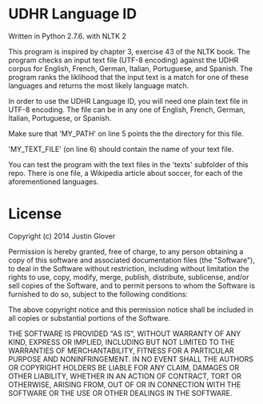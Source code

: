 UDHR Language ID
=========

Written in Python 2.7.6. with NLTK 2

This program is inspired by chapter 3, exercise 43 of the NLTK book.  The program checks an input text file (UTF-8 encoding) against the UDHR corpus for English, French, German, Italian, Portuguese, and Spanish.  The program ranks the liklihood that the input text is a match for one of these languages and returns the most likely language match.

In order to use the UDHR Language ID, you will need one plain text file in UTF-8 encoding.  The file can be in any one of English, French, German, Italian, Portuguese, or Spanish.

Make sure that 'MY_PATH' on line 5 points the the directory for this file.

'MY_TEXT_FILE' (on line 6) should contain the name of your text file.

You can test the program with the text files in the 'texts' subfolder of this repo.  There is one file, a Wikipedia article about soccer, for each of the aforementioned languages.

License
=========
Copyright (c) 2014 Justin Glover

Permission is hereby granted, free of charge, to any person obtaining a copy of this software and associated documentation files (the "Software"), to deal in the Software without restriction, including without limitation the rights to use, copy, modify, merge, publish, distribute, sublicense, and/or sell copies of the Software, and to permit persons to whom the Software is furnished to do so, subject to the following conditions:

The above copyright notice and this permission notice shall be included in all copies or substantial portions of the Software.

THE SOFTWARE IS PROVIDED "AS IS", WITHOUT WARRANTY OF ANY KIND, EXPRESS OR IMPLIED, INCLUDING BUT NOT LIMITED TO THE WARRANTIES OF MERCHANTABILITY, FITNESS FOR A PARTICULAR PURPOSE AND NONINFRINGEMENT. IN NO EVENT SHALL THE AUTHORS OR COPYRIGHT HOLDERS BE LIABLE FOR ANY CLAIM, DAMAGES OR OTHER LIABILITY, WHETHER IN AN ACTION OF CONTRACT, TORT OR OTHERWISE, ARISING FROM, OUT OF OR IN CONNECTION WITH THE SOFTWARE OR THE USE OR OTHER DEALINGS IN THE SOFTWARE.

